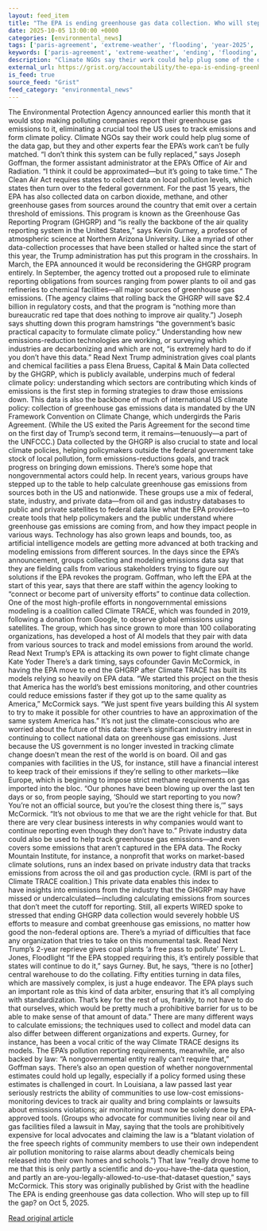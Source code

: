 ```yaml
---
layout: feed_item
title: "The EPA is ending greenhouse gas data collection. Who will step up to fill the gap?"
date: 2025-10-05 13:00:00 +0000
categories: [environmental_news]
tags: ['paris-agreement', 'extreme-weather', 'flooding', 'year-2025', 'climate-policy', 'urgent']
keywords: ['paris-agreement', 'extreme-weather', 'ending', 'flooding', 'year-2025', 'climate-policy', 'greenhouse', 'data']
description: "Climate NGOs say their work could help plug some of the data gap, but they and other experts fear the EPA’s work can’t be fully matched"
external_url: https://grist.org/accountability/the-epa-is-ending-greenhouse-gas-data-collection-who-will-step-up-to-fill-the-gap/
is_feed: true
source_feed: "Grist"
feed_category: "environmental_news"
---
```


The Environmental Protection Agency announced earlier this month that it would stop making polluting companies report their greenhouse gas emissions to it, eliminating a crucial tool the US uses to track emissions and form climate policy. Climate NGOs say their work could help plug some of the data gap, but they and other experts fear the EPA’s work can’t be fully matched. “I don’t think this system can be fully replaced,” says Joseph Goffman, the former assistant administrator at the EPA’s Office of Air and Radiation. “I think it could be approximated—but it’s going to take time.” The Clean Air Act&nbsp;requires&nbsp;states to collect data on local pollution levels, which states then turn over to the federal government. For the past 15 years, the EPA has also collected data on carbon dioxide, methane, and other greenhouse gases from sources around the country that emit over a certain threshold of emissions. This program is known as the Greenhouse Gas Reporting Program (GHGRP) and “is really the backbone of the air quality reporting system in the United States,” says Kevin Gurney, a professor of atmospheric science at Northern Arizona University. Like a myriad of other data-collection processes that have been stalled or halted since the start of this year, the Trump administration has put this program in the crosshairs. In March, the EPA announced it would be reconsidering the GHGRP program entirely. In September, the agency trotted out a proposed rule to eliminate reporting obligations from sources ranging from power plants to oil and gas refineries to chemical facilities—all major sources of greenhouse gas emissions. (The agency&nbsp;claims&nbsp;that rolling back the GHGRP will save $2.4 billion in regulatory costs, and that the program is “nothing more than bureaucratic red tape that does nothing to improve air quality.”) Joseph says shutting down this program hamstrings “the government’s basic practical capacity to formulate climate policy.” Understanding how new emissions-reduction technologies are working, or surveying which industries are decarbonizing and which are not, “is extremely hard to do if you don’t have this data.” Read Next Trump administration gives coal plants and chemical facilities a pass Elena Bruess, Capital &#038; Main Data collected by the GHGRP, which is publicly available, underpins much of federal climate policy: understanding which sectors are contributing which kinds of emissions is the first step in forming strategies to draw those emissions down. This data is also the backbone of much of international US climate policy: collection of greenhouse gas emissions data is mandated by the UN Framework Convention on Climate Change, which undergirds the Paris Agreement. (While the US exited the Paris Agreement for the second time on the first day of Trump’s second term, it&nbsp;remains—tenuously—a part of the UNFCCC.) Data collected by the GHGRP is also crucial to state and local climate policies, helping policymakers outside the federal government take stock of local pollution, form emissions-reductions goals, and track progress on bringing down emissions. There’s some hope that nongovernmental actors could help. In recent years, various groups have stepped up to the table to help calculate greenhouse gas emissions from sources both in the US and nationwide. These groups use a mix of federal, state, industry, and private data—from oil and gas industry databases to public and private satellites to federal data like what the EPA provides—to create tools that help policymakers and the public understand where greenhouse gas emissions are coming from, and how they impact people in various ways. Technology has also grown leaps and bounds, too, as artificial intelligence models are getting more advanced at both tracking and modeling emissions from different sources. In the days since the EPA’s announcement, groups collecting and modeling emissions data say that they are fielding calls from various stakeholders trying to figure out solutions if the EPA revokes the program. Goffman, who left the EPA at the start of this year, says that there are staff within the agency looking to “connect or become part of university efforts” to continue data collection. One of the most high-profile efforts in nongovernmental emissions modeling is a coalition called&nbsp;Climate TRACE, which was founded in 2019, following a donation from Google, to observe global emissions using satellites. The group, which has since grown to more than 100 collaborating organizations, has developed a host of AI models that they pair with data from various sources to track and model emissions from around the world. Read Next Trump&#8217;s EPA is attacking its own power to fight climate change Kate Yoder There’s a dark timing, says cofounder Gavin McCormick, in having the EPA move to end the GHGRP after Climate TRACE has built its models relying so heavily on EPA data. “We started this project on the thesis that America has the world’s best emissions monitoring, and other countries could reduce emissions faster if they got up to the same quality as America,” McCormick says. “We just spent five years building this AI system to try to make it possible for other countries to have an approximation of the same system America has.” It’s not just the climate-conscious who are worried about the future of this data: there’s significant&nbsp;industry interest&nbsp;in continuing to collect national data on greenhouse gas emissions. Just because the US government is no longer invested in tracking climate change doesn’t mean the rest of the world is on board. Oil and gas companies with facilities in the US, for instance, still have a financial interest to keep track of their emissions if they’re selling to other markets—like Europe, which is&nbsp;beginning to impose&nbsp;strict methane requirements on gas imported into the bloc. “Our phones have been blowing up over the last ten days or so, from people saying, ‘Should we start reporting to you now? You’re not an official source, but you’re the closest thing there is,’” says McCormick. “It’s not obvious to me that we are the right vehicle for that. But there are very clear business interests in why companies would want to continue reporting even though they don’t have to.” Private industry data could also be used to help track greenhouse gas emissions—and even covers some emissions that aren’t captured in the EPA data. The Rocky Mountain Institute, for instance, a nonprofit that works on market-based climate solutions, runs an index based on private industry data that tracks emissions from across the oil and gas production cycle. (RMI is part of the Climate TRACE coalition.) This private data enables this index to have&nbsp;insights into emissions&nbsp;from the industry that the GHGRP may have missed or undercalculated—including calculating emissions from sources that don’t meet the cutoff for reporting. Still, all experts WIRED spoke to stressed that ending GHGRP data collection would severely hobble US efforts to measure and combat greenhouse gas emissions, no matter how good the non-federal options are. There’s a myriad of difficulties that face any organization that tries to take on this monumental task. Read Next Trump’s 2-year reprieve gives coal plants ‘a free pass to pollute’ Terry L. Jones, Floodlight “If the EPA stopped requiring this, it’s entirely possible that states will continue to do it,” says Gurney. But, he says, “there is no [other] central warehouse to do the collating. Fifty entities turning in data files, which are massively complex, is just a huge endeavor. The EPA plays such an important role as this kind of data arbiter, ensuring that it’s all complying with standardization. That’s key for the rest of us, frankly, to not have to do that ourselves, which would be pretty much a prohibitive barrier for us to be able to make sense of that amount of data.” There are many different ways to calculate emissions; the techniques used to collect and model data can also differ between different organizations and experts. Gurney, for instance, has been a&nbsp;vocal critic&nbsp;of the way Climate TRACE designs its models. The EPA’s pollution reporting requirements, meanwhile, are also backed by law: “A nongovernmental entity really can’t require that,” Goffman says. There’s also an open question of whether nongovernmental estimates could hold up legally, especially if a policy formed using these estimates is challenged in court. In Louisiana, a law passed last year seriously restricts the ability of communities to use low-cost emissions-monitoring devices to track air quality and bring complaints or lawsuits about emissions violations; air monitoring must now be solely done by EPA-approved tools. (Groups who advocate for communities living near oil and gas facilities filed a lawsuit in May, saying that the tools are prohibitively expensive for local advocates and&nbsp;claiming&nbsp;the law is a “blatant violation of the free speech rights of community members to use their own independent air pollution monitoring to raise alarms about deadly chemicals being released into their own homes and schools.”) That law “really drove home to me that this is only partly a scientific and do-you-have-the-data question, and partly an are-you-legally-allowed-to-use-that-dataset question,” says McCormick. This story was originally published by Grist with the headline The EPA is ending greenhouse gas data collection. Who will step up to fill the gap? on Oct 5, 2025.

[Read original article](https://grist.org/accountability/the-epa-is-ending-greenhouse-gas-data-collection-who-will-step-up-to-fill-the-gap/)
